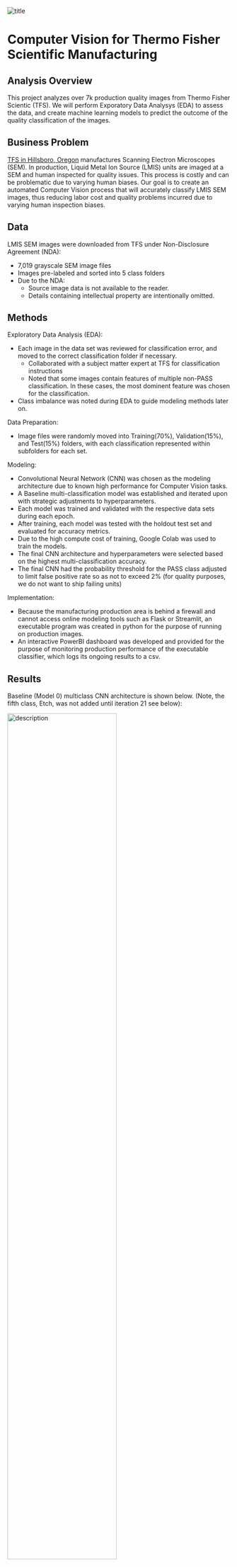 ![title](./Images/readme_title.png)

# Computer Vision for Thermo Fisher Scientific Manufacturing
## Analysis Overview
This project analyzes over 7k production quality images from Thermo Fisher Scientic (TFS). We will perform Exporatory Data Analysys (EDA) to assess the data, and create machine learning models to predict the outcome of the quality classification of the images.

## Business Problem
[TFS in Hillsboro, Oregon](https://www.thermofisher.com/us/en/home/electron-microscopy/nanoports/hillsboro-nanoport.html) manufactures Scanning Electron Microscopes (SEM).  In production, Liquid Metal Ion Source (LMIS) units are imaged at a SEM and human inspected for quality issues.  This process is costly and can be problematic due to varying human biases. Our goal is to create an automated Computer Vision process that will accurately classify LMIS SEM images, thus reducing labor cost and quality problems incurred due to varying human inspection biases.


## Data
LMIS SEM images were downloaded from TFS under Non-Disclosure Agreement (NDA):
- 7,019 grayscale SEM image files
- Images pre-labeled and sorted into 5 class folders
- Due to the NDA: 
   - Source image data is not available to the reader. 
   - Details containing intellectual property are intentionally omitted.


## Methods
Exploratory Data Analysis (EDA):
- Each image in the data set was reviewed for classification error, and moved to the correct classification folder if necessary.
   - Collaborated with a subject matter expert at TFS for classification instructions
   - Noted that some images contain features of multiple non-PASS classification.  In these cases, the most dominent feature was chosen for the classification.
- Class imbalance was noted during EDA to guide modeling methods later on.

Data Preparation:
- Image files were randomly moved into Training(70%), Validation(15%), and Test(15%) folders, with each classification represented within subfolders for each set.

Modeling:
- Convolutional Neural Network (CNN) was chosen as the modeling architecture due to known high performance for Computer Vision tasks.
- A Baseline multi-classification model was established and iterated upon with strategic adjustments to hyperparameters.
- Each model was trained and validated with the respective data sets during each epoch.
- After training, each model was tested with the holdout test set and evaluated for accuracy metrics.
- Due to the high compute cost of training, Google Colab was used to train the models.
- The final CNN architecture and hyperparameters were selected based on the highest multi-classification accuracy.
- The final CNN had the probability threshold for the PASS class adjusted to limit false positive rate so as not to exceed 2% (for quality purposes, we do not want to ship failing units)

Implementation:
- Because the manufacturing production area is behind a firewall and cannot access online modeling tools such as Flask or Streamlit, an executable program was created in python for the purpose of running on production images.
- An interactive PowerBI dashboard was developed and provided for the purpose of monitoring production performance of the executable classifier, which logs its ongoing results to a csv.

## Results
Baseline (Model 0) multiclass CNN architecture is shown below. (Note, the fifth class, Etch, was not added until iteration 21 see below):

<img src="./Images/baseline_architecture.jpg" alt="description" width="70%" height="auto">

This may make the project unrealistically easy; a worthy future project would be to remove all such jargon from the training to provide a more realistic model.

Here is the model iterations accuracy trend, with some highlights and lowlights called out:
<img src="./Images/model_trend.jpg" alt="description" width="75%" height="auto">

Below is the Correlation Heatmap of the final engineered features chosen, each of which were normalized by the length of the email to make them ratios. Then the predicted probabilities from the subject line model were added, which had an 80% correlation to the target, to boost the Email Body model performance:
<img src="./Images/feat_eng_corr.png" alt="description" width="75%" height="auto">

Here is a snapshot of the classification executable, which moves unclassified images to classification folders and logs results to a csv logfile:
<img src="./Images/executable.jpg" alt="description" width="70%" height="auto">

Here is a snapshot of the Power BI interactive production dashboard that pulls from the csv logfile (fictitious data shown, not real TFS production data):
<img src="./Images/dashboard.jpg" alt="description" width="70%" height="auto">


## Conclusions
Best Model: Deep (5 Layers) Neural Network Hyperband Tuned
- Best Scores:
    - Recall = 94.6%
    - F1 = 96.0%
    - AUC = 96.8%	
    - Train Accuracy = 99.4%
    - Accuracy = 97.7%
    - Precision = 97.5%
    - FPR (HAM going to SPAM) = 0.9%
    - FNR (SPAM going to HAM) = 6%
- Parameters:
    - 'dropout1': 0.5
    - 'activation': 'relu' 
    - 'layer_1': 896 nodes
    - 'dropout2': 0.5
    - 'layer_2': 64 nodes
    - 'layer_3': 256 nodes
    - 'layer_4': 256 nodes
    - 'layer_5': 128 nodes
    - 'learning_rate': 0.0001
    - 'batch_size': 32


## Recommendations
1. Implement the best Neural Network model during initial Email service rollout
2. Continue to retrain and retune the models on new anonymized customer data
3. Investigate other potential model improvements (see next steps)

## Next Steps
1. Continue to improve the model:
   - Rerun and tune the models with the ‘Jargon words’ removed
   - Investigate tokenizing based on wordcloud algorithm
   - Check other model architectures (RandomForest, XGBoost)
   - Tune NN for subject-line only, perhaps effective and more efficient
   - Investigate verbiage and nature of SPAM, are there features we can capture
   - Investigate the False cases; are there features we can capture
   - Investigate keeping URLs instead of scrubbing them preprocess
2. Acquire larger data sets of up-to-date emails


## For More Information
To see the full data analysis check out the [Jupyter Notebook](./Spam_Filter_Notebook.ipynb) or review the [presentation](./Spam_Filter_Presentation.pdf).

For any additional questions please contact Dale DeFord at:
- daledeford@gmail.com
- https://www.linkedin.com/in/dale-deford-81b54092/

## Repository Structure
```
├── images
├── src
├── README.md
├── Spam_Filter_Presentation.pdf
└── Spam_Filter_Notebook.ipynb
```